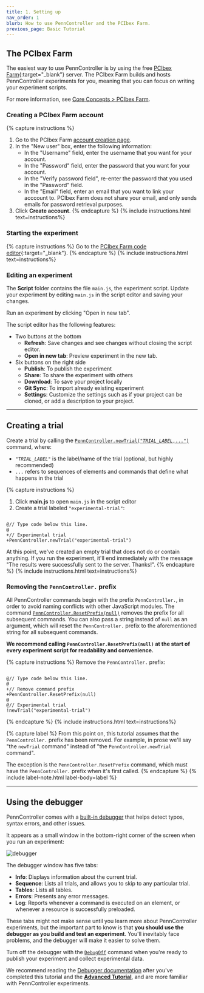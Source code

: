 ```yaml
---
title: 1. Setting up
nav_order: 1
blurb: How to use PennController and the PCIbex Farm.
previous_page: Basic Tutorial
---
```


## The PCIbex Farm

The easiest way to use PennController is by using the free
[PCIbex Farm](https://farm.pcibex.net/){:target="_blank"} server. The PCIbex Farm
builds and hosts PennController experiments for you, meaning that you can focus
on writing your experiment scripts.

For more information, see
[Core Concepts > PCIbex Farm]({{site.baseurl}}/core-concepts/4_pcibex-farm).

### Creating a PCIbex Farm account

{% capture instructions %}

1. Go to the PCIbex Farm [account creation page](https://farm.pcibex.net).
2. In the "New user" box, enter the following information:
   + In the "Username" field, enter the username that you want for your account.
   + In the "Password" field, enter the password that you want for your account.
   + In the "Verify password field", re-enter the password that you used in the
   "Password" field.
   + In the "Email" field, enter an email that you want to link your
   acccount to. PCIbex Farm does not share your email, and only sends emails for
   password retrieval purposes.
3. Click **Create account**.
{% endcapture %}
{% include instructions.html text=instructions%}

### Starting the experiment

{% capture instructions %}
Go to the [PCIbex Farm code editor](https://farm.pcibex.net/experiments/new?from=aplwij){:target="_blank"}.
{% endcapture %}
{% include instructions.html text=instructions%}

### Editing an experiment

The **Script** folder contains the file `main.js`, the experiment script. Update
your experiment by editing `main.js` in the script editor and saving your changes.

Run an experiment by clicking "Open in new tab".

The script editor has the following features:

+ Two buttons at the bottom
  + **Refresh**: Save changes and see changes without closing the script editor.
  + **Open in new tab**: Preview experiment in the new tab.
+ Six buttons on the right side
  + **Publish**: To publish the experiment
  + **Share**: To share the experiment with others
  + **Download**: To save your project locally
  + **Git Sync**: To import already existing experiment
  + **Settings**: Customize the settings such as if your project can be cloned, or add a description to your project.
  
---

## Creating a trial

Create a trial by calling the
[<code>PennController.newTrial("<var>TRIAL_LABEL</var>,...")</code>]({{site.baseurl}}/global-commands/newtrial)
command, where:

+ <code>"<var>TRIAL_LABEL</var>"</code> is the label/name of the trial (optional,
but highly recommended)
+ `...` refers to sequences of elements and commands that define what happens
in the trial

{% capture instructions %}

1. Click **main.js** to open `main.js` in the script editor
2. Create a trial labeled `"experimental-trial"`:

<pre><code class="language-diff-javascript diff-highlight"> 
@// Type code below this line.
@
+// Experimental trial
+PennController.newTrial("experimental-trial")
</code></pre>

At this point, we've created an empty trial that does not do or contain anything.
If you run the experiment, it'll end immediately with the message
"The results were successfully sent to the server. Thanks!".
{% endcapture %}
{% include instructions.html text=instructions%}

### Removing the `PennController.` prefix

All PennController commands begin with the prefix `PennController.`, in order to
avoid naming conflicts with other JavaScript modules. The command
[`PennController.ResetPrefix(null)`]({{site.baseurl}}/global-commands/resetprefix)
removes the prefix for all subsequent commands. You can also pass a string
instead of `null` as an argument, which will reset the `PennController.` prefix
to the aforementioned string for all subsequent commands. 

**We recommend calling `PennController.ResetPrefix(null)` at the start of every**
**experiment script for readability and convenience.**

{% capture instructions %}
Remove the `PennController.` prefix:

<pre><code class="language-diff-javascript diff-highlight">
@// Type code below this line.
@
+// Remove command prefix
+PennController.ResetPrefix(null)
@
@// Experimental trial
!newTrial("experimental-trial")
</code></pre>
{% endcapture %}
{% include instructions.html text=instructions%}

{% capture label %}
From this point on, this tutorial assumes that the `PennController.` prefix
has been removed. For example, in prose we'll say "the `newTrial` command"
instead of "the `PennController.newTrial` command". 

The exception is the `PennController.ResetPrefix` command, which must have
the `PennController.` prefix when it's first called.
{% endcapture %}
{% include label-note.html label-body=label %}

---

## Using the debugger

PennController comes with a
[built-in debugger]({{site.baseurl}}/core-concepts/debugger)
that helps detect typos, syntax errors, and other issues.

It appears as a small window in the bottom-right corner of the screen when you
run an experiment:

![debugger]({{site.baseurl}}/assets/images/debugger.png)

 The debugger window has five tabs:

+ **Info**: Displays information about the current trial.
+ **Sequence**: Lists all trials, and allows you to skip to any particular trial.
+ **Tables**: Lists all tables.
+ **Errors**: Presents any error messages.
+ **Log**: Reports whenever a command is executed on an element, or whenever a
resource is successfully preloaded.

These tabs might not make sense until you learn more about PennController experiments,
but the important part to know is that **you should use the debugger as you build and test an experiment**.
You'll inevitably face problems, and the debugger will make it easier to solve them.

Turn off the debugger with the
[`DebugOff`]({{site.baseurl}}/global-commands/debugoff)
command when you're ready to publish your experiment and collect experimental data.

We recommend reading the
[Debugger documentation]({{site.baseurl}}/core-concepts/4_pcibex-farm#debugger)
after you've completed this tutorial and the
[**Advanced Tutorial**]({{site.baseurl}}/advanced-tutorial),
and are more familiar with PennController experiments.
